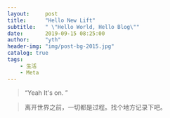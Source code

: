 ```yaml
---
layout:     post
title:      "Hello New Lift"
subtitle:   " \"Hello World, Hello Blog\""
date:       2019-09-15 08:25:00
author:     "yth"
header-img: "img/post-bg-2015.jpg"
catalog: true
tags:
    - 生活
    - Meta
---
```


> “Yeah It's on. ”

> 离开世界之前，一切都是过程。找个地方记录下吧。



